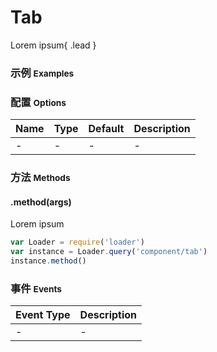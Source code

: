 # Tab

Lorem ipsum{ .lead }

### 示例 <small>Examples</small>

<div class="bs-example">
    <div class="content">
        <div bx-name="components/tab"></div>
    </div>
</div>

### 配置 <small>Options</small>

Name | Type | Default | Description
:--- | :--- | :------ | :----------
- | - | - | -

### 方法 <small>Methods</small>

#### .method(args)

Lorem ipsum

```js
var Loader = require('loader')
var instance = Loader.query('component/tab')
instance.method()
```

### 事件 <small>Events</small>

Event Type | Description
:--------- | :----------
- | -

